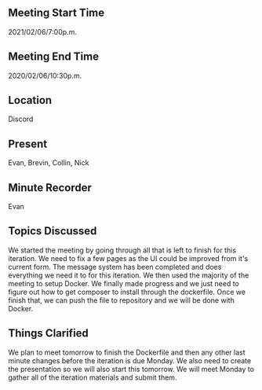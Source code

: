 ## Meeting Start Time  
2021/02/06/7:00p.m.

## Meeting End Time  
2020/02/06/10:30p.m.

## Location  
Discord

## Present  
Evan, Brevin, Collin, Nick

## Minute Recorder  
Evan

## Topics Discussed 
We started the meeting by going through all that is left to finish for this iteration. We need to fix a few pages as the UI could be improved from it's current form. The message
system has been completed and does everything we need it to for this iteration. We then used the majority of the meeting to setup Docker. We finally made progress and we just need to figure out how to get composer to install through the dockerfile. Once we finish that, we can
push the file to repository and we will be done with Docker. 

## Things Clarified  
We plan to meet tomorrow to finish the Dockerfile and then any other last minute changes before the iteration is due Monday. We also need to create the presentation so we will also start this
tomorrow. We will meet Monday to gather all of the iteration materials and submit them. 

